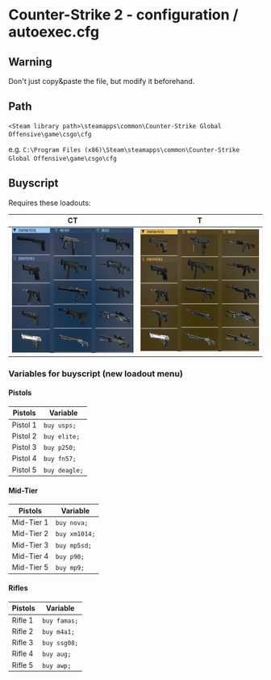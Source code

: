 # Counter-Strike 2 - configuration / autoexec.cfg

## Warning

Don't just copy&paste the file, but modify it beforehand.

## Path

```
<Steam library path>\steamapps\common\Counter-Strike Global Offensive\game\csgo\cfg
```

e.g. `C:\Program Files (x86)\Steam\steamapps\common\Counter-Strike Global Offensive\game\csgo\cfg`

## Buyscript

Requires these loadouts:


| CT  | T  |
|---|---|
|![ct loadout](/loadouts/ct.png)| ![t loadout](/loadouts/t.png) |

### Variables for buyscript (new loadout menu)

#### Pistols

| Pistols  | Variable      |
| -------- | ------------- |
| Pistol 1 | `buy usps;`   |
| Pistol 2 | `buy elite;`  |
| Pistol 3 | `buy p250;`   |
| Pistol 4 | `buy fn57;`   |
| Pistol 5 | `buy deagle;` |

#### Mid-Tier

| Pistols    | Variable      |
| ---------- | ------------- |
| Mid-Tier 1 | `buy nova;`   |
| Mid-Tier 2 | `buy xm1014;` |
| Mid-Tier 3 | `buy mp5sd;`  |
| Mid-Tier 4 | `buy p90;`    |
| Mid-Tier 5 | `buy mp9;`    |

#### Rifles

| Pistols | Variable     |
| ------- | ------------ |
| Rifle 1 | `buy famas;` |
| Rifle 2 | `buy m4a1;`  |
| Rifle 3 | `buy ssg08;` |
| Rifle 4 | `buy aug;`   |
| Rifle 5 | `buy awp;`   |
